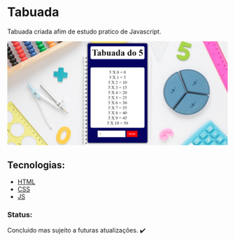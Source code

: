 # Tabuada
<p> Tabuada criada afim de estudo pratico de Javascript.</p>

<img src='assets/img/preview-tabuada.png' alt='preview do site de tabuada'>


## Tecnologias:

<ul>
   <li><a href="https://www.w3schools.com/html/">HTML</a>
   <li><a href="https://www.w3schools.com/css/">CSS</a>
   <li><a href="https://www.w3schools.com/js/">JS</a>
</ul>

### Status:
<p> Concluido mas sujeito a futuras atualizações. ✔️</p>
